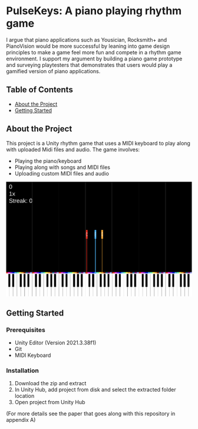 # PulseKeys: A piano playing rhythm game

I argue that piano applications such as Yousician, Rocksmith+ and PianoVision would be more successful by leaning into game design principles to make a game feel more fun and compete in a rhythm game environment. 
I support my argument by building a piano game prototype and surveying playtesters that demonstrates that users would play a gamified version of piano applications.

## Table of Contents
- [About the Project](#about-the-project)
- [Getting Started](#getting-started)

## About the Project

This project is a Unity rhythm game that uses a MIDI keyboard to play along with uploaded Midi files and audio. The game involves:
- Playing the piano/keyboard
- Playing along with songs and MIDI files
- Uploading custom MIDI files and audio


![Screenshot of Game](Comprehensive%20Paper%20Latex%20Source/pulsekey-proto2.png)

## Getting Started

### Prerequisites
- Unity Editor (Version 2021.3.38f1)
- Git
- MIDI Keyboard

### Installation
1. Download the zip and extract
2. In Unity Hub, add project from disk and select the extracted folder location
3. Open project from Unity Hub

(For more details see the paper that goes along with this repository in appendix A)
